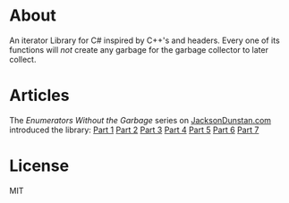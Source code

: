 # About
An iterator Library for C# inspired by C++'s <iterator> and <algorithm> headers. Every one of its functions will _not_ create any garbage for the garbage collector to later collect.

# Articles
The _Enumerators Without the Garbage_ series on [JacksonDunstan.com](http://jacksondunstan.com) introduced the library:
[Part 1](http://jacksondunstan.com/articles/3471)
[Part 2](http://jacksondunstan.com/articles/3482)
[Part 3](http://jacksondunstan.com/articles/3491)
[Part 4](http://jacksondunstan.com/articles/3508)
[Part 5](http://jacksondunstan.com/articles/3515)
[Part 6](http://jacksondunstan.com/articles/3524)
[Part 7](http://jacksondunstan.com/articles/3541)

# License
MIT